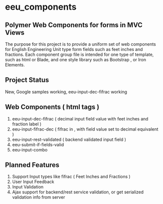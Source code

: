 # eeu_components
## Polymer Web Components for forms in MVC Views 

The purpose for this project is to provide a uniform set of web components for English Engineering Unit type form fields such as feet
 inches and fractions. Each component group file is intended for one type of template, such as html or Blade, and one style library such
 as Bootstrap , or Iron Elements.
 
 ## Project Status
 New, Google samples working, eeu-input-dec-fifrac working
 
## Web Components ( html tags )
 1. eeu-input-dec-fifrac ( decimal input field value with feet inches and fraction label )
 2. eeu-input-fifrac-dec ( fifrac in , with field value set to decimal equivalent ) 
 3. eeu-input-rest-validated ( backend validated input field )
 4. eeu-submit-if-fields-valid
 5. eeu-input-combo
 
## Planned Features

1. Support Input types like fifrac ( Feet Inches and Fractions )
2. User Input Feedback
3. Input Validation
4. Ajax support for backend/rest service validation, or get serialized validation info from server
 
